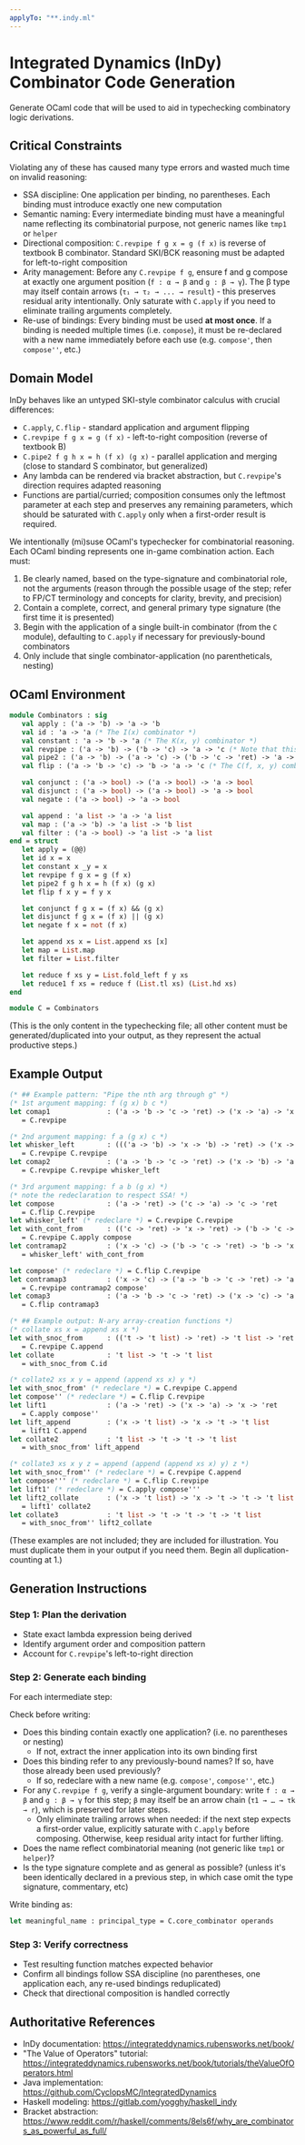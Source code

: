 ```yaml
---
applyTo: "**.indy.ml"
---
```


# Integrated Dynamics (InDy) Combinator Code Generation
Generate OCaml code that will be used to aid in typechecking combinatory logic derivations.

## Critical Constraints
Violating any of these has caused many type errors and wasted much time on invalid reasoning:
- SSA discipline: One application per binding, no parentheses. Each binding must introduce exactly one new computation
- Semantic naming: Every intermediate binding must have a meaningful name reflecting its combinatorial purpose, not generic names like `tmp1` or `helper`
- Directional composition: `C.revpipe f g x = g (f x)` is reverse of textbook B combinator. Standard SKI/BCK reasoning must be adapted for left-to-right composition
- Arity management: Before any `C.revpipe f g`, ensure f and g compose at exactly one argument position (`f : α → β` and `g : β → γ`). The β type may itself contain arrows (`τ₁ → τ₂ → ... → result`) - this preserves residual arity intentionally. Only saturate with `C.apply` if you need to eliminate trailing arguments completely.
- Re-use of bindings: Every binding must be used **at most once**. If a binding is needed multiple times (i.e. `compose`), it must be re-declared with a new name immediately before each use (e.g. `compose'`, then `compose''`, etc.)

## Domain Model
InDy behaves like an untyped SKI-style combinator calculus with crucial differences:
- `C.apply`, `C.flip` - standard application and argument flipping
- `C.revpipe f g x = g (f x)` - left-to-right composition (reverse of textbook B)
- `C.pipe2 f g h x = h (f x) (g x)` - parallel application and merging (close to standard S combinator, but generalized)
- Any lambda can be rendered via bracket abstraction, but `C.revpipe`'s direction requires adapted reasoning
- Functions are partial/curried; composition consumes only the leftmost parameter at each step and preserves any remaining parameters, which should be saturated with `C.apply` only when a first-order result is required.

We intentionally (mi)suse OCaml's typechecker for combinatorial reasoning. Each OCaml binding represents one in-game combination action. Each must:
1. Be clearly named, based on the type-signature and combinatorial role, not the arguments (reason through the possible usage of the step; refer to FP/CT terminology and concepts for clarity, brevity, and precision)
2. Contain a complete, correct, and general primary type signature (the first time it is presented)
3. Begin with the application of a single built-in combinator (from the `C` module), defaulting to `C.apply` if necessary for previously-bound combinators
4. Only include that single combinator-application (no parentheticals, nesting)

## OCaml Environment
```ocaml
module Combinators : sig
   val apply : ('a -> 'b) -> 'a -> 'b
   val id : 'a -> 'a (* The I(x) combinator *)
   val constant : 'a -> 'b -> 'a (* The K(x, y) combinator *)
   val revpipe : ('a -> 'b) -> ('b -> 'c) -> 'a -> 'c (* Note that this is the _reverse_ of the B(f, g, x) combinator! *)
   val pipe2 : ('a -> 'b) -> ('a -> 'c) -> ('b -> 'c -> 'ret) -> 'a -> 'ret (* Also not *quite* the S(f, g, x) combinator; but becomes S when combined with apply() *)
   val flip : ('a -> 'b -> 'c) -> 'b -> 'a -> 'c (* The C(f, x, y) combinator *)

   val conjunct : ('a -> bool) -> ('a -> bool) -> 'a -> bool
   val disjunct : ('a -> bool) -> ('a -> bool) -> 'a -> bool
   val negate : ('a -> bool) -> 'a -> bool

   val append : 'a list -> 'a -> 'a list
   val map : ('a -> 'b) -> 'a list -> 'b list
   val filter : ('a -> bool) -> 'a list -> 'a list
end = struct
   let apply = (@@)
   let id x = x
   let constant x _y = x
   let revpipe f g x = g (f x)
   let pipe2 f g h x = h (f x) (g x)
   let flip f x y = f y x

   let conjunct f g x = (f x) && (g x)
   let disjunct f g x = (f x) || (g x)
   let negate f x = not (f x)

   let append xs x = List.append xs [x]
   let map = List.map
   let filter = List.filter

   let reduce f xs y = List.fold_left f y xs
   let reduce1 f xs = reduce f (List.tl xs) (List.hd xs)
end

module C = Combinators
```

(This is the only content in the typechecking file; all other content must be generated/duplicated into your output, as they represent the actual productive steps.)

## Example Output
```ocaml
(* ## Example pattern: "Pipe the nth arg through g" *)
(* 1st argument mapping: f (g x) b c *)
let comap1              : ('a -> 'b -> 'c -> 'ret) -> ('x -> 'a) -> 'x -> 'b -> 'c -> 'ret
   = C.revpipe

(* 2nd argument mapping: f a (g x) c *)
let whisker_left        : ((('a -> 'b) -> 'x -> 'b) -> 'ret) -> ('x -> 'a) -> 'ret
   = C.revpipe C.revpipe
let comap2              : ('a -> 'b -> 'c -> 'ret) -> ('x -> 'b) -> 'a -> 'x -> 'c -> 'ret
   = C.revpipe C.revpipe whisker_left

(* 3rd argument mapping: f a b (g x) *)
(* note the redeclaration to respect SSA! *)
let compose             : ('a -> 'ret) -> ('c -> 'a) -> 'c -> 'ret
   = C.flip C.revpipe
let whisker_left' (* redeclare *) = C.revpipe C.revpipe
let with_cont_from      : (('c -> 'ret) -> 'x -> 'ret) -> ('b -> 'c -> 'ret) -> 'b -> 'x -> 'ret
   = C.revpipe C.apply compose
let contramap2          : ('x -> 'c) -> ('b -> 'c -> 'ret) -> 'b -> 'x -> 'ret
   = whisker_left' with_cont_from

let compose' (* redeclare *) = C.flip C.revpipe
let contramap3          : ('x -> 'c) -> ('a -> 'b -> 'c -> 'ret) -> 'a -> 'b -> 'x -> 'ret
   = C.revpipe contramap2 compose'
let comap3              : ('a -> 'b -> 'c -> 'ret) -> ('x -> 'c) -> 'a -> 'b -> 'x -> 'ret
   = C.flip contramap3

(* ## Example output: N-ary array-creation functions *)
(* collate xs x = append xs x *)
let with_snoc_from      : (('t -> 't list) -> 'ret) -> 't list -> 'ret
   = C.revpipe C.append
let collate             : 't list -> 't -> 't list
   = with_snoc_from C.id

(* collate2 xs x y = append (append xs x) y *)
let with_snoc_from' (* redeclare *) = C.revpipe C.append
let compose'' (* redeclare *) = C.flip C.revpipe
let lift1               : ('a -> 'ret) -> ('x -> 'a) -> 'x -> 'ret
   = C.apply compose''
let lift_append         : ('x -> 't list) -> 'x -> 't -> 't list
   = lift1 C.append
let collate2            : 't list -> 't -> 't -> 't list
   = with_snoc_from' lift_append

(* collate3 xs x y z = append (append (append xs x) y) z *)
let with_snoc_from'' (* redeclare *) = C.revpipe C.append
let compose''' (* redeclare *) = C.flip C.revpipe
let lift1' (* redeclare *) = C.apply compose'''
let lift2_collate       : ('x -> 't list) -> 'x -> 't -> 't -> 't list
   = lift1' collate2
let collate3            : 't list -> 't -> 't -> 't -> 't list
   = with_snoc_from'' lift2_collate
```

(These examples are not included; they are included for illustration. You must duplicate them in your output if you need them. Begin all duplication-counting at 1.)

## Generation Instructions

### Step 1: Plan the derivation
- State exact lambda expression being derived
- Identify argument order and composition pattern
- Account for `C.revpipe`'s left-to-right direction

### Step 2: Generate each binding
For each intermediate step:

Check before writing:
- Does this binding contain exactly one application? (i.e. no parentheses or nesting)
  - If not, extract the inner application into its own binding first
- Does this binding refer to any previously-bound names? If so, have those already been used previously?
  - If so, redeclare with a new name (e.g. `compose'`, `compose''`, etc.)
- For any `C.revpipe f g`, verify a single-argument boundary: write `f : α → β` and `g : β → γ` for this step; `β` may itself be an arrow chain (`τ1 → … → τk → r`), which is preserved for later steps.
  - Only eliminate trailing arrows when needed: if the next step expects a first-order value, explicitly saturate with `C.apply` before composing. Otherwise, keep residual arity intact for further lifting.
- Does the name reflect combinatorial meaning (not generic like `tmp1` or `helper`)?
- Is the type signature complete and as general as possible? (unless it's been identically declared in a previous step, in which case omit the type signature, commentary, etc)

Write binding as:
```ocaml
let meaningful_name : principal_type = C.core_combinator operands
```

### Step 3: Verify correctness
- Test resulting function matches expected behavior
- Confirm all bindings follow SSA discipline (no parentheses, one application each, any re-used bindings reduplicated)
- Check that directional composition is handled correctly

## Authoritative References

- InDy documentation: https://integrateddynamics.rubensworks.net/book/
- "The Value of Operators" tutorial: https://integrateddynamics.rubensworks.net/book/tutorials/theValueOfOperators.html
- Java implementation: https://github.com/CyclopsMC/IntegratedDynamics
- Haskell modeling: https://gitlab.com/yogghy/haskell_indy
- Bracket abstraction: https://www.reddit.com/r/haskell/comments/8els6f/why_are_combinators_as_powerful_as_full/
